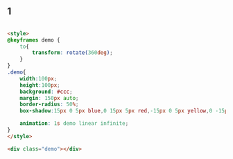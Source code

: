 ## 1

[](../_iframe/前端实验室/阴影-0.html ':include data-id=0')

<!-- run -->
```html

<style>
@keyframes demo {
    to{
        transform: rotate(360deg);
    }
}
.demo{
    width:100px;
    height:100px;
    background: #ccc;
    margin: 150px auto;
    border-radius: 50%;
    box-shadow:15px 0 5px blue,0 15px 5px red,-15px 0 5px yellow,0 -15px 5px green;

    animation: 1s demo linear infinite;
}
</style>

<div class="demo"></div>
```